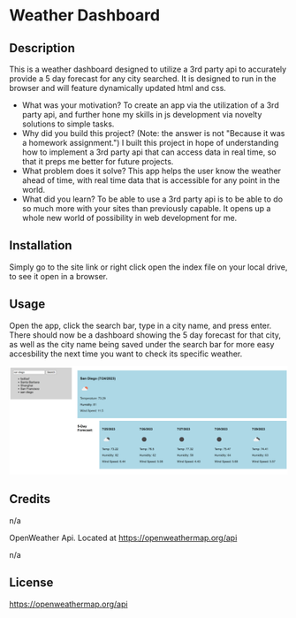 # Weather Dashboard

## Description

This is a weather dashboard designed to utilize a 3rd party api to accurately provide a 5 day forecast for any city searched. It is designed to run in the browser and will feature dynamically updated html and css.

- What was your motivation?
To create an app via the utilization of a 3rd party api, and further hone my skills in js development via novelty solutions to simple tasks.
- Why did you build this project? (Note: the answer is not \"Because it was a homework assignment.")
I built this project in hope of understanding how to implement a 3rd party api that can access data in real time, so that it preps me better for future projects. 
- What problem does it solve?
This app helps the user know the weather ahead of time, with real time data that is accessible for any point in the world. 
- What did you learn?
To be able to use a 3rd party api is to be able to do so much more with your sites than previously capable. It opens up a whole new world of possibility in web development for me. 

## Installation

Simply go to the site link or right click open the index file on your local drive, to see it open in a browser.

## Usage

Open the app, click the search bar, type in a city name, and press enter. There should now be a dashboard showing the 5 day forecast for that city, as well as the city name being saved under the search bar for more easy accesbility the next time you want to check  its specific weather. 

![Display of this app working.](image.png)

## Credits

n/a

OpenWeather Api. Located at https://openweathermap.org/api

n/a

## License

https://openweathermap.org/api
